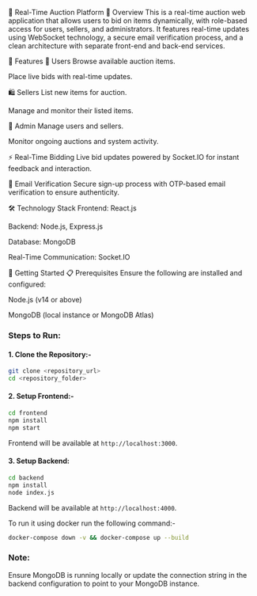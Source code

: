 🛒 Real-Time Auction Platform
📌 Overview
This is a real-time auction web application that allows users to bid on items dynamically, with role-based access for users, sellers, and administrators. It features real-time updates using WebSocket technology, a secure email verification process, and a clean architecture with separate front-end and back-end services.

🚀 Features
👥 Users
Browse available auction items.

Place live bids with real-time updates.

🛍️ Sellers
List new items for auction.

Manage and monitor their listed items.

🔧 Admin
Manage users and sellers.

Monitor ongoing auctions and system activity.

⚡ Real-Time Bidding
Live bid updates powered by Socket.IO for instant feedback and interaction.

🔐 Email Verification
Secure sign-up process with OTP-based email verification to ensure authenticity.

🛠️ Technology Stack
Frontend: React.js

Backend: Node.js, Express.js

Database: MongoDB

Real-Time Communication: Socket.IO

🧰 Getting Started
📋 Prerequisites
Ensure the following are installed and configured:

Node.js (v14 or above)

MongoDB (local instance or MongoDB Atlas)

### Steps to Run:

#### 1. Clone the Repository:-
```bash
git clone <repository_url>
cd <repository_folder>
```

#### 2. Setup Frontend:-
```bash
cd frontend
npm install
npm start
```
Frontend will be available at `http://localhost:3000`.

#### 3. Setup Backend:
```bash
cd backend
npm install
node index.js
```

Backend will be available at `http://localhost:4000`.

To run it using docker run the following command:-
```bash
docker-compose down -v && docker-compose up --build
```

### Note:
Ensure MongoDB is running locally or update the connection string in the backend configuration to point to your MongoDB instance.


